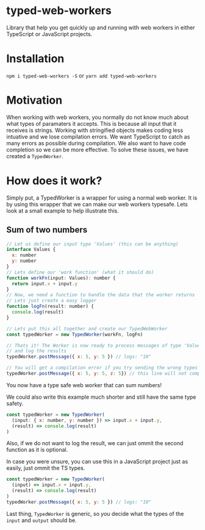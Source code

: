 # typed-web-workers
Library that help you get quickly up and running with web workers in either TypeScript or JavaScript projects.

# Installation
`npm i typed-web-workers -S` or `yarn add typed-web-workers`

# Motivation
When working with web workers, you normally do not know much about what types of paramaters it accepts. This is because all input that it receives is strings. Working with stringified objects makes coding less intuative and we lose compilation errors. We want TypeScript to catch as many errors as possible during compilation. We also want to have code completion so we can be more effective. To solve these issues, we have created a `TypedWorker`.

# How does it work?
Simply put, a TypedWorker is a wrapper for using a normal web worker. It is by using this wrapper that we can make our web workers typesafe. Lets look at a small example to help illustrate this.

## Sum of two numbers
```javascript
// Let us define our input type 'Values' (this can be anything)
interface Values {
  x: number
  y: number
}
// Lets define our 'work function' (what it should do)
function workFn(input: Values): number {
  return input.x + input.y
}
// Now, we need a function to handle the data that the worker returns
// Lets just create a easy logger
function logFn(result: number) {
  console.log(result)
}

// Lets put this all together and create our TypedWebWorker
const typedWorker = new TypedWorker(workFn, logFn)

// Thats it! The Worker is now ready to process messages of type 'Values'
// and log the results
typedWorker.postMessage({ x: 5, y: 5 }) // logs: "10"

// You will get a compilation error if you try sending the wrong types
typedWorker.postMessage({ x: 5, y: 5, z: 5}) // this line will not compile

```
You now have a type safe web worker that can sum numbers!

We could also write this example much shorter and still have the same type safety.
```javascript
const typedWorker = new TypedWorker(
  (input: { x: number, y: number }) => input.x + input.y,
  (result) => console.log(result)
)
```
Also, if we do not want to log the result, we can just ommit the second function as it is optional.

In case you were unsure, you can use this in a JavaScript project just as easily, just ommit the TS types.
```javascript
const typedWorker = new TypedWorker(
  (input) => input.x + input.y,
  (result) => console.log(result)
)
typedWorker.postMessage({ x: 5, y: 5 }) // logs: "10"

```

Last thing, `TypedWorker` is generic, so *you* decide what the types of the `input` and `output` should be.
